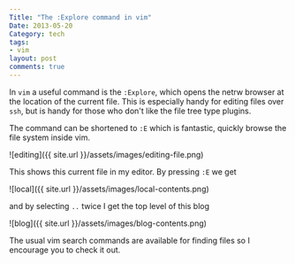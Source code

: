 ```yaml
---
Title: "The :Explore command in vim"
Date: 2013-05-20
Category: tech
tags:
- vim
layout: post
comments: true
---
```




In `vim` a useful command is the `:Explore`, which opens the netrw browser at the location of the current file. This is especially handy for editing files over `ssh`, but is handy for those who don't like the file tree type plugins.

The command can be shortened to `:E` which is fantastic, quickly browse the file system inside vim.

<!--more-->

![editing]({{ site.url }}/assets/images/editing-file.png)

This shows this current file in my editor. By pressing `:E` we get


![local]({{ site.url }}/assets/images/local-contents.png)

and by selecting `..` twice I get the top level of this blog

![blog]({{ site.url }}/assets/images/blog-contents.png)

The usual vim search commands are available for finding files so I encourage you to check it out.


